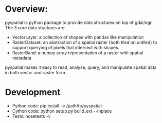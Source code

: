 # Overview:

pyspatial is python package to provide data structures on top of gdal/ogr.  The 3 core data stuctures are:

* VectorLayer: a collection of shapes with pandas like manipulation
* RasterDataset: an abstraction of a spatial raster (both tiled on untiled) to support querying of pixels that intersect with shapes.
* RasterBand: a numpy array representation of a raster with spatial metadata

pyspatial makes it easy to read, analyze, query, and manipulate spatial data in both vector and raster form.

# Development

* Python code: pip install -e /path/to/pyspatial
* Cython code: python setup.py build_ext --inplace
* Tests: nosetests -v